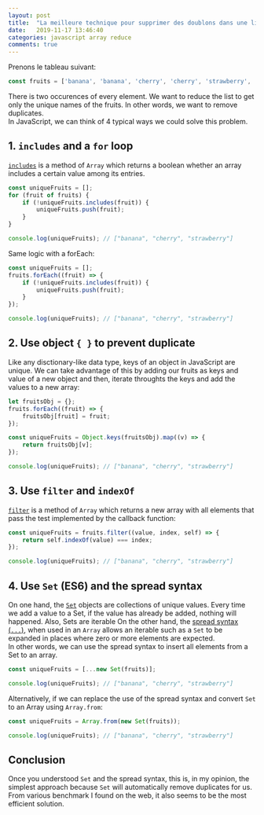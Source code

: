 ```yaml
---
layout: post
title:  "La meilleure technique pour supprimer des doublons dans une liste en JavaScript"
date:   2019-11-17 13:46:40
categories: javascript array reduce
comments: true
---
```


Prenons le tableau suivant:  

```javascript
const fruits = ['banana', 'banana', 'cherry', 'cherry', 'strawberry', 'strawberry'];
```

There is two occurences of every element. We want to reduce the list to get only the unique names of the fruits. In other words, we want to remove duplicates.  
In JavaScript, we can think of 4 typical ways we could solve this problem.  

## 1. `includes` and a `for` loop
[`includes`](https://developer.mozilla.org/fr/docs/Web/JavaScript/Reference/Global_Objects/Array/includes) is a method of `Array` which returns a boolean whether an array includes a certain value among its entries.  

```javascript
const uniqueFruits = [];
for (fruit of fruits) {
    if (!uniqueFruits.includes(fruit)) {
        uniqueFruits.push(fruit);
    }
}

console.log(uniqueFruits); // ["banana", "cherry", "strawberry"]
```

Same logic with a forEach:  

```javascript
const uniqueFruits = [];
fruits.forEach((fruit) => {
    if (!uniqueFruits.includes(fruit)) {
        uniqueFruits.push(fruit);
    }
});

console.log(uniqueFruits); // ["banana", "cherry", "strawberry"]
```

## 2. Use object `{ }` to prevent duplicate
Like any disctionary-like data type, keys of an object in JavaScript are unique. We can take advantage of this by adding our fruits as keys and value of a new object and then, iterate throughts the keys and add the values to a new array:  

```javascript
let fruitsObj = {};
fruits.forEach((fruit) => {
    fruitsObj[fruit] = fruit;
});

const uniqueFruits = Object.keys(fruitsObj).map((v) => {
    return fruitsObj[v];
});

console.log(uniqueFruits); // ["banana", "cherry", "strawberry"]
```

## 3. Use `filter` and `indexOf`
[`filter`](https://developer.mozilla.org/fr/docs/Web/JavaScript/Reference/Global_Objects/Array/filter) is a method of `Array` which returns a new array with all elements that pass the test implemented by the callback function:  

```javascript
const uniqueFruits = fruits.filter((value, index, self) => {
    return self.indexOf(value) === index;
});

console.log(uniqueFruits); // ["banana", "cherry", "strawberry"]
```

## 4. Use `Set` (ES6) and the spread syntax
On one hand, the [`Set`](https://developer.mozilla.org/en-US/docs/Web/JavaScript/Reference/Global_Objects/Set) objects are collections of unique values. Every time we add a value to a Set, if the value has already be added, nothing will happened. Also, Sets are iterable
On the other hand, the [spread syntax (`...`)](https://developer.mozilla.org/en-US/docs/Web/JavaScript/Reference/Operators/Spread_syntax), when used in an `Array` allows an iterable such as a `Set` to be expanded in places where zero or more elements are expected.  
In other words, we can use the spread syntax to insert all elements from a Set to an array.  

```javascript
const uniqueFruits = [...new Set(fruits)];

console.log(uniqueFruits); // ["banana", "cherry", "strawberry"]
```

Alternatively, if we can replace the use of the spread syntax and convert `Set` to an Array using `Array.from`:  
```javascript
const uniqueFruits = Array.from(new Set(fruits));

console.log(uniqueFruits); // ["banana", "cherry", "strawberry"]
```
## Conclusion
Once you understood `Set` and the spread syntax, this is, in my opinion, the simplest approach because `Set` will automatically remove duplicates for us. From various benchmark I found on the web, it also seems to be the most efficient solution.  